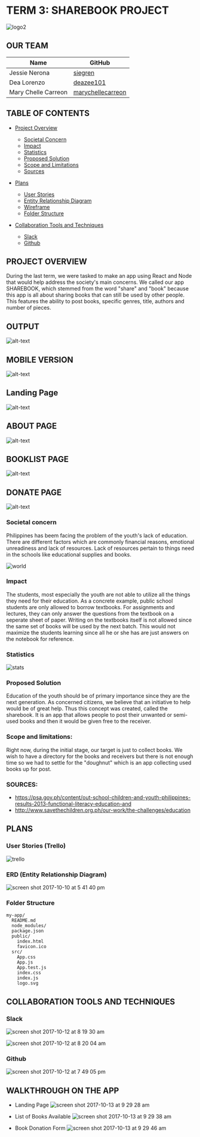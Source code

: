 # TERM 3: SHAREBOOK PROJECT
![logo2](https://user-images.githubusercontent.com/26729817/31423325-bff50112-ae86-11e7-8570-b789d015cf20.jpg)

## OUR TEAM
| Name | GitHub |
| --- | --- |
| Jessie Nerona | [siegren](https://github.com/siegren) |
| Dea Lorenzo | [deazee101](https://github.com/deazee101) |
| Mary Chelle Carreon | [marychellecarreon](https://github.com/marychellecarreon) |

## TABLE OF CONTENTS
 - [Project Overview](#project-overview)
     - [Societal Concern](#societal-concern)
     - [Impact](#impact)
     - [Statistics](#statistics)
     - [Proposed Solution](#proposed-solution)
     - [Scope and Limitations](#scope-and-limitations)
     - [Sources](#sources)

- [Plans](#plans)
     - [User Stories](#user-stories)
     - [Entity Relationship Diagram](#entity-relationship-diagram)
     - [Wireframe](coming-soon)
     - [Folder Structure](#folder-structure)

- [Collaboration Tools and Techniques](#collaboration-tools-and-techniques)
     - [Slack](#slack)
     - [Github](#github)


## PROJECT OVERVIEW
  During the last term, we were tasked to make an app using React and Node that would help address the society's main concerns. We called our app SHAREBOOK, which stemmed from the word "share" and "book" because this app is all about sharing books that can still be used by other people. This features the ability to post books, specific genres, title, authors and number of pieces.

## OUTPUT
![alt-text](img/book.gif)

## MOBILE VERSION
![alt-text](img/mobile.png)

## Landing Page
![alt-text](img/landingpage.png)

## ABOUT PAGE
![alt-text](img/about.png)

## BOOKLIST PAGE
![alt-text](img/booklist.png)

## DONATE PAGE
![alt-text](img/donate.png)

### Societal concern
  Philippines has beem facing the problem of the youth's lack of education. There are different factors which are commonly financial reasons, emotional unreadiness and lack of resources. Lack of resources pertain to things need in the schools like educational supplies and books.

![world](https://user-images.githubusercontent.com/26729817/31423337-d1b4718a-ae86-11e7-9762-019ef2d4884f.jpg)


### Impact
  The students, most especially the youth are not able to utilize all the things they need for their education. As a concrete example, public school students are only allowed to borrow textbooks. For assignments and lectures, they can only answer the questions from the textbook on a seperate sheet of paper. Writing on the textbooks itself is not allowed since the same set of books will be used by the next batch. This would not maximize the students learning since all he or she has are just answers on the notebook for reference.

### Statistics
![stats](https://user-images.githubusercontent.com/26729817/31423349-e6a088c2-ae86-11e7-97b0-46f78f751d8c.png)

### Proposed Solution
  Education of the youth should be of primary importance since they are the next generation. As concerned citizens, we believe that an initiative to help would be of great help. Thus this concept was created, called the sharebook. It is an app that allows people to post their unwanted or semi-used books and then it would be given free to the receiver.

### Scope and limitations:
  Right now, during the initial stage, our target is just to collect books. We wish to have a directory for the books and receivers but there is not enough time so we had to settle for the "doughnut" which is an app collecting used books up for post.

### SOURCES:

  * https://psa.gov.ph/content/out-school-children-and-youth-philippines-results-2013-functional-literacy-education-and
  * http://www.savethechildren.org.ph/our-work/the-challenges/education

## PLANS

### User Stories (Trello)
  ![trello](https://user-images.githubusercontent.com/26729817/31423378-0cf264aa-ae87-11e7-92fd-fc13a61f9d7e.png)

### ERD (Entity Relationship Diagram)
![screen shot 2017-10-10 at 5 41 40 pm](https://user-images.githubusercontent.com/26729817/31424184-7a7df0d0-ae8b-11e7-9528-c544c27fb819.png)

### Folder Structure

```
my-app/
  README.md
  node_modules/
  package.json
  public/
    index.html
    favicon.ico
  src/
    App.css
    App.js
    App.test.js
    index.css
    index.js
    logo.svg
```
## COLLABORATION TOOLS AND TECHNIQUES

### Slack
![screen shot 2017-10-12 at 8 19 30 am](https://user-images.githubusercontent.com/26729817/31473327-48cdb3cc-af26-11e7-9205-bc7f3bf4d76c.png)

![screen shot 2017-10-12 at 8 20 04 am](https://user-images.githubusercontent.com/26729817/31473329-534b7e4c-af26-11e7-9d3d-8eb88a358791.png)

### Github
![screen shot 2017-10-12 at 7 49 05 pm](https://user-images.githubusercontent.com/26729817/31494582-79989066-af86-11e7-8c57-387dc84c9b3d.png)


## WALKTHROUGH ON THE APP

- Landing Page
![screen shot 2017-10-13 at 9 29 28 am](https://user-images.githubusercontent.com/26729817/31526425-52035fa4-aff9-11e7-928e-d459ecab19fc.png)

- List of Books Available
![screen shot 2017-10-13 at 9 29 38 am](https://user-images.githubusercontent.com/26729817/31526446-6c3c17da-aff9-11e7-8b12-e6ae0895a923.png)

- Book Donation Form
![screen shot 2017-10-13 at 9 29 46 am](https://user-images.githubusercontent.com/26729817/31526485-b0d8ecc4-aff9-11e7-8a52-71fb7f01c7e4.png)
